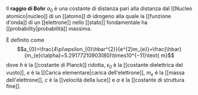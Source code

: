 Il **raggio di Bohr** $a_{0}$ è una costante di distanza pari alla distanza dal [[Nucleo atomico|nucleo]] di un [[atomo]] di idrogeno alla quale la [[funzione d'onda]] di un [[elettrone]] nello [[stato]] fondamentale ha [[probability|probabilità]] massima.

È definito come
$$a_{0}=\frac{4\pi\epsilon_{0}\hbar^{2}}{e^{2}m_{e}}=\frac{\hbar}{m_{e}c\alpha}=5.29177210903(80)\times10^{−11}\text{ m}$$
dove $\hbar$ è la [[costante di Planck]] ridotta, $\epsilon_{0}$ è la [[costante dielettrica del vuoto]], $e$ è la [[Carica elementare|carica dell'elettrone]], $m_{e}$ è la [[massa dell'elettrone]], $c$ è la [[velocità della luce]] e $\alpha$ è la [[costante di struttura fine]].